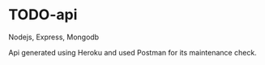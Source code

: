 # TODO-api
Nodejs, Express, Mongodb


Api generated using Heroku and used Postman for its maintenance check.
